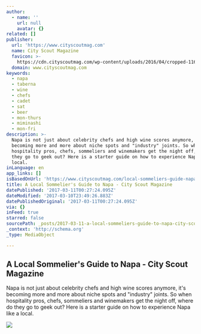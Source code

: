 ```yaml
---
author:
  - name: ''
    url: null
    avatar: {}
related: []
publisher:
  url: 'https://www.cityscoutmag.com'
  name: City Scout Magazine
  favicon: >-
    https://cdn.cityscoutmag.com/wp-content/uploads/2016/04/cropped-11698688_1147820338568093_5349553708211118748_n-300x300.jpg
  domain: www.cityscoutmag.com
keywords:
  - napa
  - taberna
  - wine
  - chefs
  - cadet
  - sat
  - beer
  - mon-thurs
  - miminashi
  - mon-fri
description: >-
  Napa is not just about celebrity chefs and high wine scores anymore, it's
  becoming more and more about niche spots and "industry" joints. So when
  hospitality pros, chefs, sommeliers and winemakers get the night off, where do
  they go to geek out? Here is a starter guide on how to experience Napa like a
  local.
inLanguage: en
app_links: []
isBasedOnUrl: 'https://www.cityscoutmag.com/local-sommeliers-guide-napa/'
title: A Local Sommelier's Guide to Napa - City Scout Magazine
datePublished: '2017-03-11T00:27:24.095Z'
dateModified: '2017-03-10T23:49:26.883Z'
datePublishedOriginal: '2017-03-11T00:27:24.095Z'
via: {}
inFeed: true
starred: false
sourcePath: _posts/2017-03-11-a-local-sommeliers-guide-to-napa-city-scout-magazine.md
_context: 'http://schema.org'
_type: MediaObject

---
```

<article style=""><h1>A Local Sommelier's Guide to Napa - City Scout Magazine</h1><p>Napa is not just about celebrity chefs and high wine scores anymore, it's becoming more and more about niche spots and "industry" joints. So when hospitality pros, chefs, sommeliers and winemakers get the night off, where do they go to geek out? Here is a starter guide on how to experience Napa like a local.</p><img src="https://cdn.cityscoutmag.com/wp-content/uploads/2017/03/2-1-17-City-Scout-Magazine-Sacramento-Miminashi-4402.jpg" /></article>